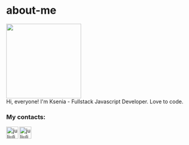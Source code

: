 # about-me
<div id="header">
  <img src="https://media.giphy.com/media/13HgwGsXF0aiGY/giphy.gif" width="200"/>
</div>
Hi, everyone! I'm Ksenia - Fullstack Javascript Developer. Love to code.



<h3>My contacts:</h3>
<p dir="auto">
<a href="https://t.me/syshkerik" rel="nofollow"><img align="left" alt="juljuliks | Telegram" width="32px" src="https://camo.githubusercontent.com/802e6513a19383f844ad4138d311c7840c1c3718c586757a214a2f28b740ea7b/68747470733a2f2f696d672e69636f6e73382e636f6d2f666c75656e63792f34382f3030303030302f74656c656772616d2d6170702e706e67" data-canonical-src="https://img.icons8.com/fluency/48/000000/telegram-app.png" style="max-width: 100%;"></a>
<a href="https://wa.me/79160360151" rel="nofollow"><img align="left" alt="juljuliks | WhatsApp" width="32px" src="https://camo.githubusercontent.com/d2948d147ff253ef819a8ce84bb82758d699907bc2fcf7a005ebd591edfb0317/68747470733a2f2f696d672e69636f6e73382e636f6d2f636f6c6f722f34382f3030303030302f77686174736170702e706e67" data-canonical-src="https://img.icons8.com/color/48/000000/whatsapp.png" style="max-width: 100%;"></a>
</p>
